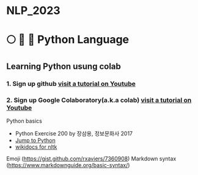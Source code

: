 # NLP_2023

# :full_moon: :rabbit2: :cherry_blossom: Python Language
## **Learning Python** usung **colab** 

### **1. Sign up github** [visit a tutorial on Youtube](https://www.youtube.com/watch?v=c-NikCpec7U)
### **2. Sign up Google Colaboratory(a.k.a colab)** [visit a tutorial on Youtube](https://www.youtube.com/watch?v=2X_EU18OeYM)

Python basics
- Python Exercise 200 by 장삼용, 정보문화사 2017
- [Jump to Python](https://wikidocs.net/book/1)
- [wikidocs for nltk](https://wikidocs.net/21667)

Emoji (https://gist.github.com/rxaviers/7360908) Markdown syntax (https://www.markdownguide.org/basic-syntax/)

